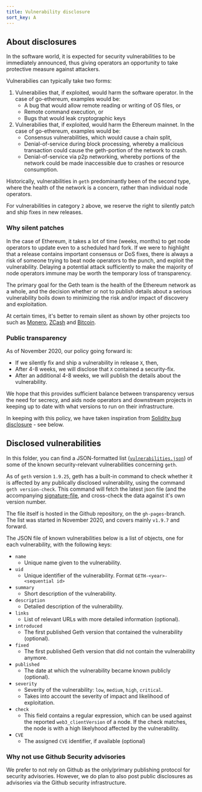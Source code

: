 ```yaml
---
title: Vulnerability disclosure
sort_key: A
---
```


## About disclosures

In the software world, it is expected for security vulnerabilities to be immediately announced, thus giving operators an opportunity to take protective measure against attackers. 

Vulnerabilies can typically take two forms: 

1. Vulnerabilies that, if exploited, would harm the software operator. In the case of go-ethereum, examples would be:
    - A bug that would allow remote reading or writing of OS files, or 
    - Remote command execution, or
    - Bugs that would leak cryptographic keys  
2. Vulnerabilies that, if exploited, would harm the Ethereum mainnet. In the case of go-ethereum, examples would be: 
    - Consensus vulnerabilities, which would cause a chain split, 
    - Denial-of-service during block processing, whereby a malicious transaction could cause the geth-portion of the network to crash.  
    - Denial-of-service via p2p networking, whereby portions of the network could be made inaccessible due to crashes or resource consumption.

Historically, vulnerabilities in `geth` predominantly been of the second type, where the health of the network is a concern, rather than individual node operators. 

For vulnerabilities in category `2` above, we reserve the right to silently patch and ship fixes in new releases. 

### Why silent patches

In the case of Ethereum, it takes a lot of time (weeks, months) to get node operators to update even to a scheduled hard fork. 
If we were to highlight that a release contains important consensus or DoS fixes, there is always a risk of someone trying to beat 
node operators to the punch, and exploit the vulnerability. Delaying a potential attack 
sufficiently to make the majority of node operators immune may be worth the temporary loss of transparency.

The primary goal for the Geth team is the health of the Ethereum network as a whole, and the decision whether or not to publish details about a serious vulnerability boils down 
to minimizing the risk and/or impact of discovery and exploitation. 

At certain times, it's better to remain silent as shown by other projects 
too such as [Monero](https://www.getmonero.org/2017/05/17/disclosure-of-a-major-bug-in-cryptonote-based-currencies.html), 
[ZCash](https://electriccoin.co/blog/zcash-counterfeiting-vulnerability-successfully-remediated/) and 
[Bitcoin](https://www.coindesk.com/the-latest-bitcoin-bug-was-so-bad-developers-kept-its-full-details-a-secret).

### Public transparency

As of November 2020, our policy going forward is: 

- If we silently fix and ship a vulnerability in release `X`, then, 
- After 4-8 weeks, we will disclose that `X` contained a security-fix. 
- After an additional 4-8 weeks, we will publish the details about the vulnerability.

We hope that this provides sufficient balance between transparency versus the need for secrecy, and aids node operators and downstream projects
 in keeping up to date with what versions to run on their infrastructure.

In keeping with this policy, we have taken inspiration from [Solidity bug disclosure](https://solidity.readthedocs.io/en/develop/bugs.html) - see below.

## Disclosed vulnerabilities

In this folder, you can find a JSON-formatted list ([`vulnerabilities.json`](vulnerabilities.json)) of some of the known security-relevant vulnerabilities concerning `geth`. 

As of `geth` version `1.9.25`, geth has a built-in command to check whether it is affected by any publically disclosed vulnerability, using the command `geth version-check`. This command will fetch the latest json file (and the accompanying [signature-file](vulnerabilities.json.minisig), and cross-check the data against it's own version number.

The file itself is hosted in the Github repository, on the `gh-pages`-branch. 
The list was started in November 2020, and covers mainly `v1.9.7` and forward.

The JSON file of known vulnerabilities below is a list of objects, one for each vulnerability, with the following keys:

- `name` 
  - Unique name given to the vulnerability.
- `uid` 
  - Unique identifier of the vulnerability. Format `GETH-<year>-<sequential id>`
- `summary`
  - Short description of the vulnerability.
- `description`
  - Detailed description of the vulnerability.
- `links`
  - List of relevant URLs with more detailed information (optional).
- `introduced`
  - The first published Geth version that contained the vulnerability (optional).
- `fixed`
  - The first published Geth version that did not contain the vulnerability anymore.
- `published`
  - The date at which the vulnerability became known publicly (optional).
- `severity`
  - Severity of the vulnerability: `low`, `medium`, `high`, `critical`. 
  - Takes into account the severity of impact and likelihood of exploitation.
- `check`
  - This field contains a regular expression, which can be used against the reported `web3_clientVersion` of a node. If the check 
    matches, the node is with a high likelyhood affected by the vulnerability.
- `CVE`
  - The assigned `CVE` identifier, if available (optional)

### Why not use Github Security advisories

We prefer to not rely on Github as the only/primary publishing protocol for security advisories. However, we do plan to also post public disclosures as advisories via the Github security infrastructure.
